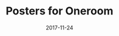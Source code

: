 ---
layout: post
title:  "Posters for Oneroom"
date:   2017-11-24
categories: work
sub-cat: commissioned work
bg-color-1:	333
bg-color-2: eee
img:
    - /img/oneroom/poster/07.jpg
    - /img/oneroom/poster/06.jpg
    - /img/oneroom/poster/05.jpg
    - /img/oneroom/poster/04.jpg
    - /img/oneroom/poster/03.jpg
    - /img/oneroom/poster/02.jpg
    - /img/oneroom/poster/01.jpg
collab:
    - "client. Oneroom"
txt:
---